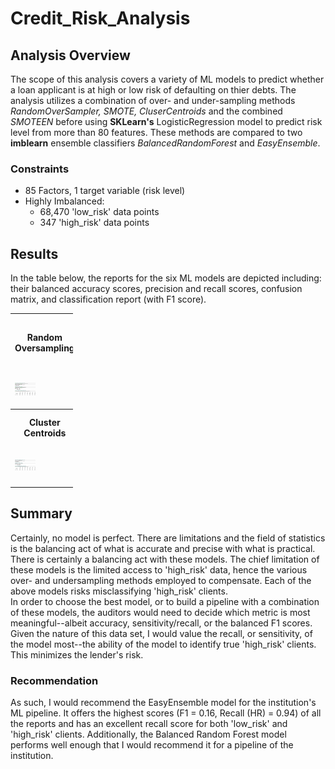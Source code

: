 # Credit_Risk_Analysis

## Analysis Overview
The scope of this analysis covers a variety of ML models to predict whether a loan applicant is at high or low risk of defaulting on thier debts. The analysis utilizes a combination of over- and under-sampling methods *RandomOverSampler, SMOTE, CluserCentroids* and the combined *SMOTEEN* before using **SKLearn's** LogisticRegression model to predict risk level from more than 80 features. These methods are compared to two **imblearn** ensemble classifiers *BalancedRandomForest* and *EasyEnsemble*.

### Constraints
- 85 Factors, 1 target variable (risk level)
- Highly Imbalanced:
  - 68,470 'low_risk' data points
  - 347 'high_risk' data points

## Results
In the table below, the reports for the six ML models are depicted including: their balanced accuracy scores, precision and recall scores, confusion matrix, and classification report (with F1 score). <br />

<table style='width: 100px'>
  <tr>
    <th>Random Oversampling</th>
    <th>Synthetic Minority Oversampling Technique (SMOTE)</th>
    <th>SMOTE + Edited Nearest Neighbors (SMOTEENN)</th>
  </tr>
  <tr>
    <td> <img src="Resources/ROS_scores.png" alt="Random Oversampling Report" style="width: 33.3px"/></td>
    <td> <img src="Resources/SMOTE_scores.png" alt="SMOTE Report" stlye="width: 33.3px"/></td>
    <td> <img src="Resources/SMOTEENN_scores.png" alt="SMOTEENN Report" style="width: 33.4px"/></td>
  </tr>
  <tr>
    <th>Cluster Centroids</th>
    <th>Balanced Random Forest</th>
    <th>Easy Ensemble Classifier</th>
  </tr>
  <tr>
    <td> <img src="Resources/CC_scores.png" alt="Cluster Centroids Report" style="width: 33.3px"/></td>
    <td> <img src="Resources/BRF_scores.png" alt="BRF Report" stlye="width: 33.3px"/></td>
    <td> <img src="Resources/eensemble_scores.png" alt="Easy Ensemble Report" style="width: 33.4px"/></td>
  </tr>
</table>

## Summary
Certainly, no model is perfect. There are limitations and the field of statistics is the balancing act of what is accurate and precise with what is practical. There is certainly a balancing act with these models. The chief limitation of these models is the limited access to 'high_risk' data, hence the various over- and undersampling methods employed to compensate. Each of the above models risks misclassifying 'high_risk' clients. <br />
In order to choose the best model, or to build a pipeline with a combination of these models, the auditors would need to decide which metric is most meaningful--albeit accuracy, sensitivity/recall, or the balanced F1 scores. Given the nature of this data set, I would value the recall, or sensitivity, of the model most--the ability of the model to identify true 'high_risk' clients. This minimizes the lender's risk. <br />

### Recommendation
As such, I would recommend the EasyEnsemble model for the institution's ML pipeline. It offers the highest scores (F1 = 0.16, Recall (HR) = 0.94) of all the reports and has an excellent recall score for both 'low_risk' and 'high_risk' clients. Additionally, the Balanced Random Forest model performs well enough that I would recommend it for a pipeline of the institution. 